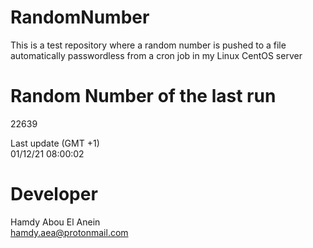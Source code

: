 # RandomNumber    
This is a test repository where a random number is pushed to a file automatically passwordless from a cron job in my Linux CentOS server    
# Random Number of the last run   
22639
      
Last update (GMT +1)    
01/12/21 08:00:02
# Developer    
Hamdy Abou El Anein   
hamdy.aea@protonmail.com

